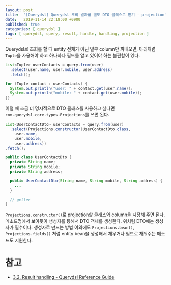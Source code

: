```yaml
---
layout: post
title:  "[Querydsl] Querydsl 조회 결과를 별도 DTO 클래스로 받기 - projection"
date:   2019-11-14 22:18:00 +0900
published: true
categories: [ querydsl ]
tags: [ querydsl, query, result, handle, handling, projection ]
---
```


Querydsl로 조회를 할 때 entity 전체가 아닌 일부 column만 꺼내오면, 아래처럼 `Tuple`을 사용해야 하고 하나하나 필드를 알고 있어야 하는 불편함이 있다.

```java
List<Tuple> userContacts = query.from(user)
  .select(user.name, user.mobile, user.address)
  .fetch();

for (Tuple contact : userContacts) {
  System.out.println("user: " + contact.get(user.name));
  System.out.println("mobile: " + contact.get(user.mobile));
}}
```

이럴 때 조금 더 명시적으로 DTO 클래스를 사용하고 싶다면 `com.querydsl.core.types.Projections`를 쓰면 된다.

```java
List<UserContactDto> userContacts = query.from(user)
  .select(Projections.constructor(UserContactDto.class,
    user.name,
    user.mobile,
    user.address))
.fetch();
```

```java
public class UserContactDto {
  private String name;
  private String mobile;
  private String address;

  public UserContactDto(String name, String mobile, String address) {
    ...
  }

  // getter
}
```

`Projections.constructor()`로 projection할 클래스와 column을 지정해 주면 된다. 메소드명에서 보이듯이 생성자를 통해서 DTO 객체를 생성한다. 위처럼 DTO에는 생성자가 필수이다. 생성자로 만드는 방법 이외에도 `Projections.bean()`, `Projections.fields()` 처럼 entity bean을 생성해서 채우거나 필드로 채워주는 메소드도 지원한다.


# 참고

- [3.2. Result handling - Querydsl Reference Guide](http://www.querydsl.com/static/querydsl/4.2.1/reference/html/ch03s02.html)
